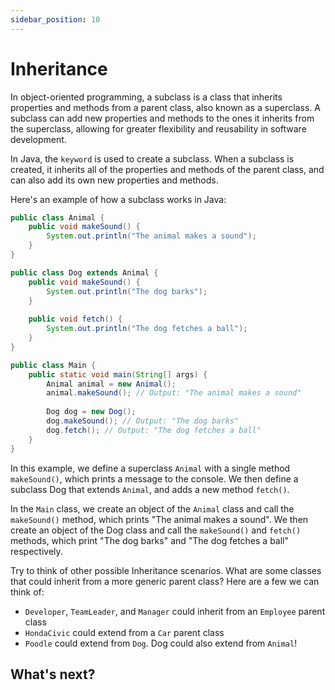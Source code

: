 ```yaml
---
sidebar_position: 10
---
```


# Inheritance

In object-oriented programming, a subclass is a class that inherits properties and methods from a parent class, also known as a superclass. A subclass can add new properties and methods to the ones it inherits from the superclass, allowing for greater flexibility and reusability in software development.

In Java, the `keyword` is used to create a subclass. When a subclass is created, it inherits all of the properties and methods of the parent class, and can also add its own new properties and methods.

Here's an example of how a subclass works in Java:

```java
public class Animal {
    public void makeSound() {
        System.out.println("The animal makes a sound");
    }
}

public class Dog extends Animal {
    public void makeSound() {
        System.out.println("The dog barks");
    }
    
    public void fetch() {
        System.out.println("The dog fetches a ball");
    }
}

public class Main {
    public static void main(String[] args) {
        Animal animal = new Animal();
        animal.makeSound(); // Output: "The animal makes a sound"
        
        Dog dog = new Dog();
        dog.makeSound(); // Output: "The dog barks"
        dog.fetch(); // Output: "The dog fetches a ball"
    }
}
```

In this example, we define a superclass `Animal` with a single method `makeSound()`, which prints a message to the console. We then define a subclass Dog that extends `Animal`, and adds a new method `fetch()`.

In the `Main` class, we create an object of the `Animal` class and call the `makeSound()` method, which prints "The animal makes a sound". We then create an object of the Dog class and call the `makeSound()` and `fetch()` methods, which print "The dog barks" and "The dog fetches a ball" respectively.

Try to think of other possible Inheritance scenarios. What are some classes that could inherit from a more generic parent class? Here are a few we can think of:

- `Developer`, `TeamLeader`, and `Manager` could inherit from an `Employee` parent class
- `HondaCivic` could extend from a `Car` parent class
- `Poodle` could extend from `Dog`. Dog could also extend from `Animal`!

## What's next?
